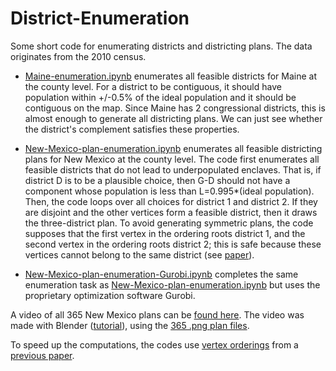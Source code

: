 # District-Enumeration

Some short code for enumerating districts and districting plans. The data originates from the 2010 census.

- [Maine-enumeration.ipynb](https://github.com/AustinLBuchanan/District-Enumeration/blob/main/Maine-enumeration.ipynb) enumerates all feasible districts for Maine at the county level. For a district to be contiguous, it should have population within +/-0.5% of the ideal population and it should be contiguous on the map. Since Maine has 2 congressional districts, this is almost enough to generate all districting plans. We can just see whether the district's complement satisfies these properties.

- [New-Mexico-plan-enumeration.ipynb](https://github.com/AustinLBuchanan/District-Enumeration/blob/main/New-Mexico-plan-enumeration.ipynb) enumerates all feasible districting plans for New Mexico at the county level. The code first enumerates all feasible districts that do not lead to underpopulated enclaves. That is, if district D is to be a plausible choice, then G-D should not have a component whose population is less than L=0.995*(ideal population). Then, the code loops over all choices for district 1 and district 2. If they are disjoint and the other vertices form a feasible district, then it draws the three-district plan. To avoid generating symmetric plans, the code supposes that the first vertex in the ordering roots district 1, and the second vertex in the ordering roots district 2; this is safe because these vertices cannot belong to the same district (see [paper](https://github.com/hamidrezavalidi/Political-Districting-to-Minimize-Cut-Edges)).

- [New-Mexico-plan-enumeration-Gurobi.ipynb](https://github.com/AustinLBuchanan/District-Enumeration/blob/main/New-Mexico-plan-enumeration-Gurobi.ipynb) completes the same enumeration task as [New-Mexico-plan-enumeration.ipynb](https://github.com/AustinLBuchanan/District-Enumeration/blob/main/New-Mexico-plan-enumeration.ipynb) but uses the proprietary optimization software Gurobi.

A video of all 365 New Mexico plans can be [found here](https://www.youtube.com/watch?v=pMJHDoIK8og). The video was made with Blender ([tutorial](https://www.youtube.com/watch?v=LmxaYwmewWs)), using the [365 .png plan files](https://github.com/AustinLBuchanan/District-Enumeration/tree/main/NM-plans).

To speed up the computations, the codes use [vertex orderings](https://github.com/hamidrezavalidi/Political-Districting-to-Minimize-Cut-Edges/blob/master/results/results_for_config-table11-3600-2k/log-file.txt) from a [previous paper](https://github.com/hamidrezavalidi/Political-Districting-to-Minimize-Cut-Edges).


